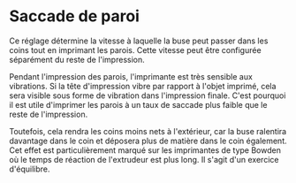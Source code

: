 Saccade de paroi
====
Ce réglage détermine la vitesse à laquelle la buse peut passer dans les coins tout en imprimant les parois. Cette vitesse peut être configurée séparément du reste de l'impression.

Pendant l'impression des parois, l'imprimante est très sensible aux vibrations. Si la tête d'impression vibre par rapport à l'objet imprimé, cela sera visible sous forme de vibration dans l'impression finale. C'est pourquoi il est utile d'imprimer les parois à un taux de saccade plus faible que le reste de l'impression.

Toutefois, cela rendra les coins moins nets à l'extérieur, car la buse ralentira davantage dans le coin et déposera plus de matière dans le coin également. Cet effet est particulièrement marqué sur les imprimantes de type Bowden où le temps de réaction de l'extrudeur est plus long. Il s'agit d'un exercice d'équilibre.
